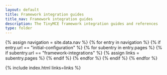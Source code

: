 ```yaml
---
layout: default
title: Framework integration guides
title_nav: Framework integration guides
description: The TinyMCE framework integration guides and references
type: folder
---
```


{% assign navigation = site.data.nav %}
{% for entry in navigation %}
  {% if entry.url == "initial-configuration" %}
    {% for subentry in entry.pages %}
      {% if subentry.url == "framework-integrations" %}
        {% assign links = subentry.pages %}
      {% endif %}
    {% endfor %}
  {% endif %}
{% endfor %}

{% include index.html links=links %}